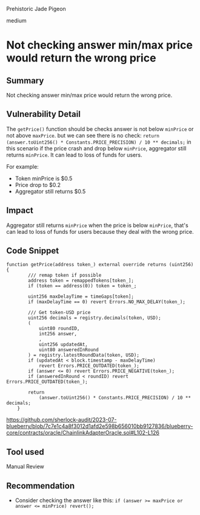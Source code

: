 Prehistoric Jade Pigeon

medium

# Not checking answer min/max price would return the wrong price
## Summary
Not checking answer min/max price would return the wrong price.

## Vulnerability Detail
The `getPrice()` function should be checks answer is not below `minPrice` or not above `maxPrice`. 
but we can see there is no check:
``
        return
            (answer.toUint256() * Constants.PRICE_PRECISION) / 10 ** decimals;
``
in this scenario if the price crash and drop below `minPrice`, aggregator still returns `minPrice`. It can lead to loss of funds for users.

For example:
- Token minPrice is $0.5
- Price drop to $0.2
- Aggregator still returns $0.5

## Impact
Aggregator still returns `minPrice` when the price is below `minPrice`, that's can lead to loss of funds for users because they deal with the wrong price.

## Code Snippet
```solidity
function getPrice(address token_) external override returns (uint256) {
        /// remap token if possible
        address token = remappedTokens[token_];
        if (token == address(0)) token = token_;

        uint256 maxDelayTime = timeGaps[token];
        if (maxDelayTime == 0) revert Errors.NO_MAX_DELAY(token_);

        /// Get token-USD price
        uint256 decimals = registry.decimals(token, USD);
        (
            uint80 roundID,
            int256 answer,
            ,
            uint256 updatedAt,
            uint80 answeredInRound
        ) = registry.latestRoundData(token, USD);
        if (updatedAt < block.timestamp - maxDelayTime)
            revert Errors.PRICE_OUTDATED(token_);
        if (answer <= 0) revert Errors.PRICE_NEGATIVE(token_);
        if (answeredInRound < roundID) revert Errors.PRICE_OUTDATED(token_);
        
        return
            (answer.toUint256() * Constants.PRICE_PRECISION) / 10 ** decimals;
    }
```
https://github.com/sherlock-audit/2023-07-blueberry/blob/7c7e1c4a8f3012d1afd2e598b656010bb9127836/blueberry-core/contracts/oracle/ChainlinkAdapterOracle.sol#L102-L126

## Tool used
Manual Review

## Recommendation
- Consider checking the answer like this:
``
if (answer >= maxPrice or answer <= minPrice) revert();
``
